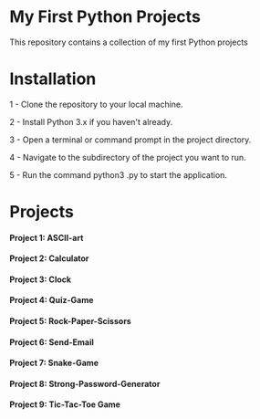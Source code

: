 # My First Python Projects

This repository contains a collection of my first Python projects

# Installation

1 - Clone the repository to your local machine.

2 - Install Python 3.x if you haven't already.

3 - Open a terminal or command prompt in the project directory.

4 - Navigate to the subdirectory of the project you want to run.

5 - Run the command python3 <filename>.py to start the application.

# Projects

#### Project 1: ASCII-art
#### Project 2: Calculator
#### Project 3: Clock
#### Project 4: Quiz-Game
#### Project 5: Rock-Paper-Scissors
#### Project 6: Send-Email
#### Project 7: Snake-Game
#### Project 8: Strong-Password-Generator
#### Project 9: Tic-Tac-Toe Game
